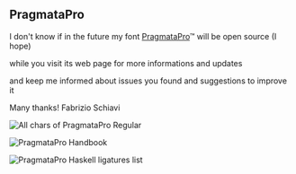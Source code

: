 ## PragmataPro

I don't know if in the future my font [PragmataPro](https://www.fsd.it/shop/fonts/pragmatapro/)™ will be open source (I hope)

while you visit its web page for more informations and updates 

and keep me informed about issues you found and suggestions to improve it

Many thanks!
Fabrizio Schiavi



![All chars of PragmataPro Regular](https://www.fsd.it/pragmatapro/All_chars.png)



![PragmataPro Handbook](https://www.fsd.it/pragmatapro/Handbook.png)



![PragmataPro Haskell ligatures list](https://www.fsd.it/pragmatapro/PragmataPro_Haskell_liga.png)



